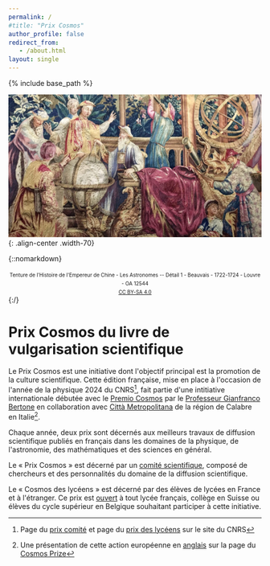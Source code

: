 ```yaml
---
permalink: /
#title: "Prix Cosmos"
author_profile: false
redirect_from:
   - /about.html
layout: single
---
```


{% include base_path %}


![Tapisserie des Astronomes Manufacture de Beauvais](/images/Tapisserie-des-Astronomes.jpg){: .align-center .width-70}

{::nomarkdown}
 <center><font size="1">Tenture de l'Histoire de l'Empereur de Chine - Les Astronomes -- Détail 1 - Beauvais - 1722-1724 - Louvre - OA 12544<br> <a href="https://creativecommons.org/licenses/by-sa/4.0/legalcode" rel="license">CC BY-SA 4.0</a></font></center>
   {:/}

# Prix Cosmos du livre de vulgarisation scientifique #

Le Prix Cosmos est une initiative dont l'objectif principal est la promotion de la culture scientifique.
Cette édition française, mise en place à l'occasion de l'année de la
physique 2024 du CNRS[^1], fait partie d'une intitiative internationale
débutée avec le [Premio Cosmos](https://premiocosmos.org) par le  [Professeur Gianfranco Bertone](https://gianfrancobertone.net) en collaboration avec [Città Metropolitana](https://www.cittametropolitana.rc.it/) de la région de Calabre en Italie[^2].

Chaque année, deux prix sont décernés aux meilleurs travaux de diffusion scientifique publiés en français dans les domaines de la physique, de l'astronomie, des mathématiques et des sciences en général.

Le « Prix Cosmos » est décerné par un [comité scientifique](comites.html), composé de chercheurs et des personnalités du domaine de la diffusion scientifique.

Le « Cosmos des lycéens » est décerné par des élèves de lycées en France et à l'étranger. Ce prix est [ouvert](/lycees.html) à tout lycée français, collège en Suisse ou élèves du cycle supérieur en Belgique souhaitant participer à cette initiative.

[^1]: Page du [prix comité](https://anneedelaphysique.cnrs.fr/ressource/prix-cosmos/) et page du [prix des lycéens](https://anneedelaphysique.cnrs.fr/espace-scolaire/prix-cosmos-des-lyceens/) sur le site du CNRS

[^2]: Une présentation de cette action européenne en [anglais](https://cosmosprize.org/about/) sur la page du [Cosmos Prize](https://cosmosprize.org)
